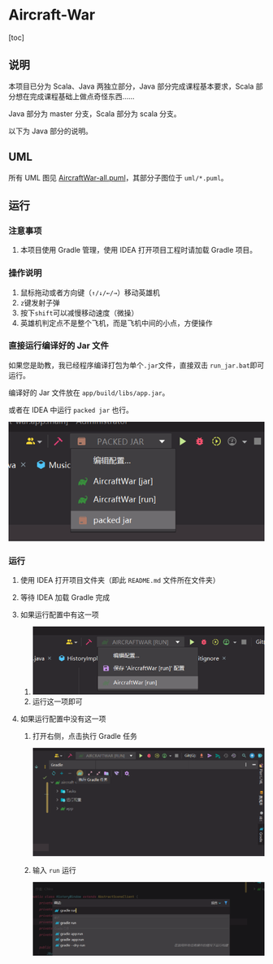 # Aircraft-War

[toc]

## 说明

本项目已分为 Scala、Java 两独立部分，Java 部分完成课程基本要求，Scala 部分想在完成课程基础上做点奇怪东西……

Java 部分为 master 分支，Scala 部分为 scala 分支。

以下为 Java 部分的说明。

## UML

所有 UML 图见 [AircraftWar-all.puml](uml/AircraftWar-all.puml)，其部分子图位于 `uml/*.puml`。

## 运行

### 注意事项

1. 本项目使用 Gradle 管理，使用 IDEA 打开项目工程时请加载 Gradle 项目。


### 操作说明

1. 鼠标拖动或者方向键（`↑/↓/←/→`）移动英雄机
2. `z`键发射子弹
3. 按下`shift`可以减慢移动速度（微操）
4. 英雄机判定点不是整个飞机，而是飞机中间的小点，方便操作

### 直接运行编译好的 Jar 文件

如果您是助教，我已经程序编译打包为单个`.jar`文件，直接双击 `run_jar.bat`即可运行。

编译好的 Jar 文件放在 `app/build/libs/app.jar`。

或者在 IDEA 中运行 `packed jar` 也行。

![image-20220501100732366](README.assets/image-20220501100732366.png)

### 运行

1. 使用 IDEA 打开项目文件夹（即此 `README.md` 文件所在文件夹）

2. 等待 IDEA 加载 Gradle 完成

3. 如果运行配置中有这一项

   1. ![image-20220430230604183](README.assets/image-20220430230604183.png)
   2. 运行这一项即可

4. 如果运行配置中没有这一项

   1. 打开右侧，点击执行 Gradle 任务

      ![image-20220430230639364](README.assets/image-20220430230639364.png)

   2. 输入 `run` 运行

      ![image-20220430230755353](README.assets/image-20220430230755353.png)


